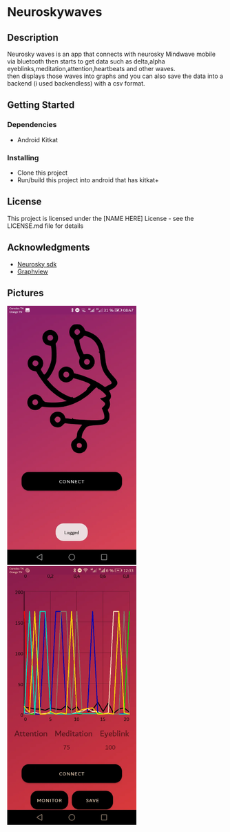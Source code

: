 # Neuroskywaves

## Description

Neurosky waves is an app that connects with neurosky Mindwave mobile via bluetooth then starts to get data such as delta,alpha  
eyeblinks,meditation,attention,heartbeats and other waves.  
then displays those waves into graphs and you can also save the data into a backend (i used backendless) with a csv format.

## Getting Started

### Dependencies

* Android Kitkat

### Installing

* Clone this project
* Run/build this project into android that has kitkat+

## License

This project is licensed under the [NAME HERE] License - see the LICENSE.md file for details

## Acknowledgments

* [Neurosky sdk](https://github.com/matiassingers/awesome-readme)
* [Graphview](https://github.com/jjoe64/GraphView)
## Pictures
<img src="images/received_197762648908800.webp" width="300"> <img src="images/received_3035351316734803.webp" width="300">
